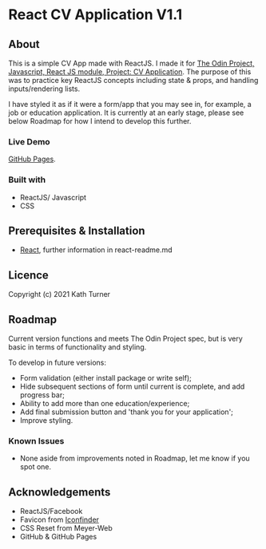 # React CV Application V1.1

## About

This is a simple CV App made with ReactJS. I made it for [The Odin Project, Javascript, React JS module, Project: CV Application](https://www.theodinproject.com/paths/full-stack-javascript/courses/javascript). The purpose of this was to practice key ReactJS concepts including state & props, and handling inputs/rendering lists.

I have styled it as if it were a form/app that you may see in, for example, a job or education application. It is currently at an early stage, please see below Roadmap for how I intend to develop this further.

### Live Demo

[GitHub Pages](https://kath-ldn.github.io/CV-App-ReactJS/).

### Built with

* ReactJS/ Javascript
* CSS

## Prerequisites & Installation

* [React](https://reactjs.org/docs/getting-started.html), further information in react-readme.md

## Licence

Copyright (c) 2021 Kath Turner

## Roadmap

Current version functions and meets The Odin Project spec, but is very basic in terms of functionality and styling.

To develop in future versions:
* Form validation (either install package or write self);
* Hide subsequent sections of form until current is complete, and add progress bar;
* Ability to add more than one education/experience;
* Add final submission button and 'thank you for your application';
* Improve styling.

### Known Issues

* None aside from improvements noted in Roadmap, let me know if you spot one.

## Acknowledgements

* ReactJS/Facebook
* Favicon from [Iconfinder](https://www.iconfinder.com/)
* CSS Reset from Meyer-Web
* GitHub & GitHub Pages

